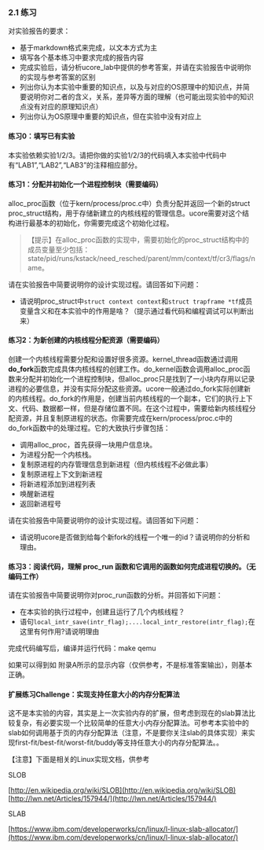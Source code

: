
### 2.1 练习 

对实验报告的要求：
 - 基于markdown格式来完成，以文本方式为主
 - 填写各个基本练习中要求完成的报告内容
 - 完成实验后，请分析ucore_lab中提供的参考答案，并请在实验报告中说明你的实现与参考答案的区别
 - 列出你认为本实验中重要的知识点，以及与对应的OS原理中的知识点，并简要说明你对二者的含义，关系，差异等方面的理解（也可能出现实验中的知识点没有对应的原理知识点）
 - 列出你认为OS原理中重要的知识点，但在实验中没有对应上

#### 练习0：填写已有实验 

本实验依赖实验1/2/3。请把你做的实验1/2/3的代码填入本实验中代码中有“LAB1”,“LAB2”,“LAB3”的注释相应部分。

#### 练习1：分配并初始化一个进程控制块（需要编码） 

alloc\_proc函数（位于kern/process/proc.c中）负责分配并返回一个新的struct proc\_struct结构，用于存储新建立的内核线程的管理信息。ucore需要对这个结构进行最基本的初始化，你需要完成这个初始化过程。

> 【提示】在alloc\_proc函数的实现中，需要初始化的proc\_struct结构中的成员变量至少包括：state/pid/runs/kstack/need\_resched/parent/mm/context/tf/cr3/flags/name。

请在实验报告中简要说明你的设计实现过程。请回答如下问题：
 - 请说明proc_struct中`struct context context`和`struct trapframe *tf`成员变量含义和在本实验中的作用是啥？（提示通过看代码和编程调试可以判断出来）
 
#### 练习2：为新创建的内核线程分配资源（需要编码） 

创建一个内核线程需要分配和设置好很多资源。kernel\_thread函数通过调用**do\_fork**函数完成具体内核线程的创建工作。do\_kernel函数会调用alloc\_proc函数来分配并初始化一个进程控制块，但alloc\_proc只是找到了一小块内存用以记录进程的必要信息，并没有实际分配这些资源。ucore一般通过do\_fork实际创建新的内核线程。do\_fork的作用是，创建当前内核线程的一个副本，它们的执行上下文、代码、数据都一样，但是存储位置不同。在这个过程中，需要给新内核线程分配资源，并且复制原进程的状态。你需要完成在kern/process/proc.c中的do\_fork函数中的处理过程。它的大致执行步骤包括：

* 调用alloc\_proc，首先获得一块用户信息块。
* 为进程分配一个内核栈。
* 复制原进程的内存管理信息到新进程（但内核线程不必做此事）
* 复制原进程上下文到新进程
* 将新进程添加到进程列表
* 唤醒新进程
* 返回新进程号

请在实验报告中简要说明你的设计实现过程。请回答如下问题：
 - 请说明ucore是否做到给每个新fork的线程一个唯一的id？请说明你的分析和理由。
 
#### 练习3：阅读代码，理解 proc\_run 函数和它调用的函数如何完成进程切换的。（无编码工作） 

请在实验报告中简要说明你对proc\_run函数的分析。并回答如下问题：
 - 在本实验的执行过程中，创建且运行了几个内核线程？
 - 语句`local_intr_save(intr_flag);....local_intr_restore(intr_flag);`在这里有何作用?请说明理由
 
完成代码编写后，编译并运行代码：make qemu

如果可以得到如 附录A所示的显示内容（仅供参考，不是标准答案输出），则基本正确。

 
#### 扩展练习Challenge：实现支持任意大小的内存分配算法

这不是本实验的内容，其实是上一次实验内存的扩展，但考虑到现在的slab算法比较复杂，有必要实现一个比较简单的任意大小内存分配算法。可参考本实验中的slab如何调用基于页的内存分配算法（注意，不是要你关注slab的具体实现）来实现first-fit/best-fit/worst-fit/buddy等支持任意大小的内存分配算法。。

【注意】下面是相关的Linux实现文档，供参考

SLOB

[http://en.wikipedia.org/wiki/SLOB](http://en.wikipedia.org/wiki/SLOB)
[http://lwn.net/Articles/157944/](http://lwn.net/Articles/157944/)

SLAB

[https://www.ibm.com/developerworks/cn/linux/l-linux-slab-allocator/](https://www.ibm.com/developerworks/cn/linux/l-linux-slab-allocator/)
